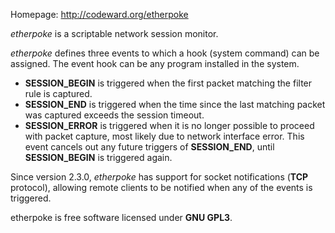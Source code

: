 Homepage: http://codeward.org/etherpoke

*etherpoke* is a scriptable network session monitor.

*etherpoke* defines three events to which a hook (system command) can be
assigned. The event hook can be any program installed in the system.

- **SESSION_BEGIN** is triggered when the first packet matching the filter rule is captured.
- **SESSION_END** is triggered when the time since the last matching packet was captured exceeds the session timeout.
- **SESSION_ERROR** is triggered when it is no longer possible to proceed with packet capture, most likely due to network interface error. This event cancels out any future triggers of **SESSION_END**, until **SESSION_BEGIN** is triggered again.

Since version 2.3.0, *etherpoke* has support for socket notifications (**TCP**
protocol), allowing remote clients to be notified when any of the events is
triggered.

etherpoke is free software licensed under **GNU GPL3**.

